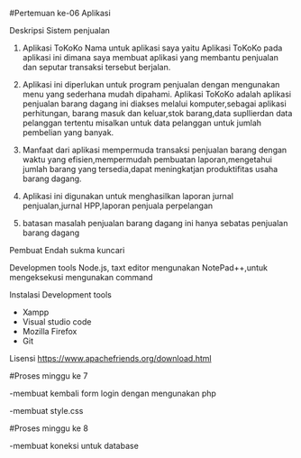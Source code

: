 #Pertemuan ke-06 Aplikasi

Deskripsi
Sistem penjualan
1. Aplikasi ToKoKo 
Nama untuk aplikasi saya yaitu Aplikasi ToKoKo pada aplikasi ini dimana saya membuat aplikasi
yang membantu penjualan dan seputar transaksi tersebut berjalan.

2. Aplikasi ini diperlukan untuk program penjualan dengan mengunakan menu yang sederhana mudah dipahami.
Aplikasi ToKoKo adalah aplikasi penjualan barang dagang ini diakses melalui komputer,sebagai aplikasi perhitungan,
barang masuk dan keluar,stok barang,data supllierdan data pelanggan tertentu misalkan untuk data pelanggan untuk
jumlah pembelian yang banyak.

4. Manfaat dari aplikasi
mempermuda transaksi penjualan barang dengan waktu yang efisien,mempermudah pembuatan laporan,mengetahui jumlah barang yang
tersedia,dapat meningkatjan produktifitas usaha barang dagang.

3. Aplikasi ini digunakan untuk menghasilkan laporan jurnal penjualan,jurnal HPP,laporan penjuala perpelangan

5. batasan masalah penjualan barang dagang ini 
hanya sebatas penjualan barang dagang

Pembuat 
Endah sukma kuncari

Developmen tools
Node.js, taxt editor mengunakan NotePad++,untuk mengeksekusi mengunakan command

Instalasi Development tools
- Xampp
- Visual studio code
- Mozilla Firefox
- Git


 
Lisensi
https://www.apachefriends.org/download.html

#Proses minggu ke 7

 -membuat kembali form login dengan mengunakan php
 
 -membuat style.css
 
 #Proses minggu ke 8
 
 -membuat koneksi untuk database
 








